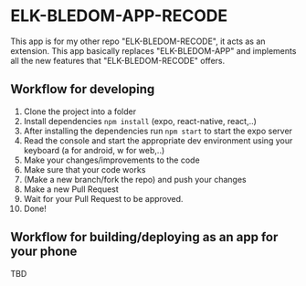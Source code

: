 # ELK-BLEDOM-APP-RECODE
This app is for my other repo "ELK-BLEDOM-RECODE", it acts as an extension. 
This app basically replaces "ELK-BLEDOM-APP" and implements all the new features that "ELK-BLEDOM-RECODE" offers.


## Workflow for developing
1. Clone the project into a folder
2. Install dependencies `npm install` (expo, react-native, react,..)
3. After installing the dependencies run `npm start` to start the expo server
4. Read the console and start the appropriate dev environment using your keyboard (a for android, w for web,..)
5. Make your changes/improvements to the code
6. Make sure that your code works
7. (Make a new branch/fork the repo) and push your changes
8. Make a new Pull Request
9. Wait for your Pull Request to be approved.
10. Done!

## Workflow for building/deploying as an app for your phone
TBD
